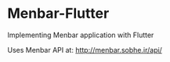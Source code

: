 # Menbar-Flutter

Implementing Menbar application with Flutter

Uses Menbar API at: http://menbar.sobhe.ir/api/
